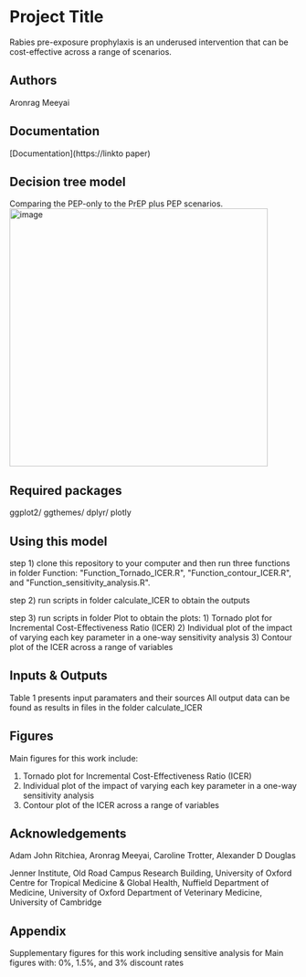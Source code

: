 # Project Title
Rabies pre-exposure prophylaxis is an underused intervention that can be cost-effective across a range of scenarios.


## Authors
 Aronrag Meeyai

## Documentation
[Documentation](https://linkto paper) 

## Decision tree model
Comparing the PEP-only to the PrEP plus PEP scenarios. 
<img width="452" alt="image" src="https://github.com/user-attachments/assets/85d75e2b-8fba-4b8e-bc6a-b57fa4d876e6">

## Required packages
ggplot2/ ggthemes/ dplyr/ plotly

## Using this model
step 1) clone this repository to your computer and then run three functions in folder Function: "Function_Tornado_ICER.R", "Function_contour_ICER.R", and "Function_sensitivity_analysis.R".

step 2) run scripts in folder calculate_ICER to obtain the outputs

step 3) run scripts in folder Plot to obtain the plots: 
       1) Tornado plot for Incremental Cost-Effectiveness Ratio (ICER)
       2) Individual plot of the impact of varying each key parameter in a one-way sensitivity analysis
       3) Contour plot of the ICER across a range of variables
       

## Inputs & Outputs 
Table 1 presents input paramaters and their sources
All output data can be found as results in files in the folder calculate_ICER


## Figures
Main figures for this work include: 
1) Tornado plot for Incremental Cost-Effectiveness Ratio (ICER)
2) Individual plot of the impact of varying each key parameter in a one-way sensitivity analysis
3) Contour plot of the ICER across a range of variables

## Acknowledgements
Adam John Ritchiea, Aronrag Meeyai, Caroline Trotter, Alexander D Douglas

Jenner Institute, Old Road Campus Research Building, University of Oxford
Centre for Tropical Medicine & Global Health, Nuffield Department of Medicine, University of Oxford
Department of Veterinary Medicine, University of Cambridge

## Appendix
Supplementary figures for this work including sensitive analysis for Main figures with: 0%, 1.5%, and 3% discount rates









